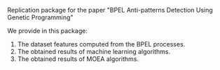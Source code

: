 Replication package for the paper "BPEL Anti-patterns Detection Using Genetic Programming"

We provide in this package:
  1) The dataset features computed from the BPEL processes.
  2) The obtained results of machine learning algorithms.
  3) The obtained results of MOEA algorithms.
